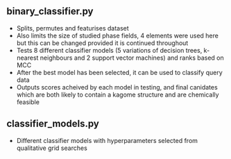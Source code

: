 ## binary_classifier.py

   - Splits, permutes and featurises dataset
   - Also limits the size of studied phase fields, 4 elements were used here but this can be changed provided it is continued throughout
   - Tests 8 different classifier models (5 variations of decision trees, k-nearest neighbours and 2 support vector machines) and ranks based on MCC
   - After the best model has been selected, it can be used to classify query data
   - Outputs scores acheived by each model in testing, and final canidates which are both likely to contain a kagome structure and are chemically feasible

## classifier_models.py

   - Different classifier models with hyperparameters selected from qualitative grid searches
